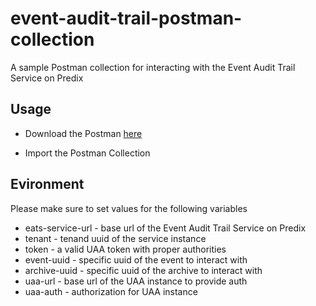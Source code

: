 # event-audit-trail-postman-collection
A sample Postman collection for interacting with the Event Audit Trail Service on Predix

## Usage

* Download the Postman [here](https://www.getpostman.com/)

* Import the Postman Collection

## Evironment

Please make sure to set values for the following variables

* eats-service-url - base url of the Event Audit Trail Service on Predix
* tenant - tenand uuid of the service instance
* token - a valid UAA token with proper authorities
* event-uuid - specific uuid of the event to interact with
* archive-uuid - specific uuid of the archive to interact with
* uaa-url - base url of the UAA instance to provide auth
* uaa-auth - authorization for UAA instance

